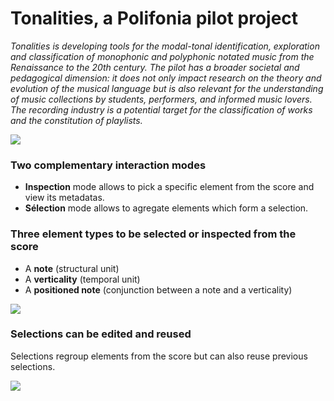 # Tonalities, a Polifonia pilot project

*Tonalities is developing tools for the modal-tonal identification, exploration and classification of monophonic and polyphonic notated music from the Renaissance to the 20th century. The pilot has a broader societal and pedagogical dimension: it does not only impact research on the theory and evolution of the musical language but is also relevant for the understanding of music collections by students, performers, and informed music lovers. The recording industry is a potential target for the classification of works and the constitution of playlists.*

![](docs/assets/landing.png)

### Two complementary interaction modes
- **Inspection** mode allows to pick a specific element from the score and view its metadatas.
- **Sélection** mode allows to agregate elements which form a selection.

### Three element types to be selected or inspected from the score
- A **note** (structural unit)
- A **verticality** (temporal unit)
- A **positioned note** (conjunction between a note and a verticality)

![](docs/assets/firstSelection.png)

### Selections can be edited and reused
Selections regroup elements from the score but can also reuse previous selections.

![](docs/assets/reuseSelection.png)
